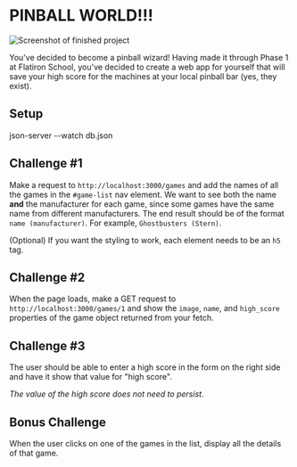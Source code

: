 # PINBALL WORLD!!!
![Screenshot of finished project](./images/finished-project.png "Finished project!")

You've decided to become a pinball wizard! Having made it through Phase 1 at Flatiron School, you've decided to create a web app for yourself that will save your high score for the machines at your local pinball bar (yes, they exist).
## Setup
json-server --watch db.json

## Challenge #1
Make a request to `http://localhost:3000/games` and add the names of all the games in the `#game-list` nav element. We want to see both the name **and** the manufacturer for each game, since some games have the same name from different manufacturers. The end result should be of the format `name (manufacturer)`. For example, `Ghostbusters (Stern)`.

(Optional) If you want the styling to work, each element needs to be an `h5` tag.


## Challenge #2
When the page loads, make a GET request to `http://localhost:3000/games/1` and show the `image`, `name`, and `high_score` properties of the game object returned from your fetch. 


## Challenge #3 
The user should be able to enter a high score in the form on the right side and have it show that value for "high score".

*The value of the high score does not need to persist.*

## Bonus Challenge

When the user clicks on one of the games in the list, display all the details of that game.

